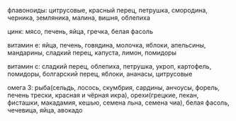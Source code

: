 флавоноиды: цитрусовые, красный перец, петрушка, смородина, черника, земляника, малина, вишня, облепиха

цинк: мясо, печень, яйца, гречка, белая фасоль

витамин е: яйца, печень, говядина, молочка, яблоки, апельсины, мандарины, сладкий перец, капуста, лимон, помидоры

витамин с: сладкий перец, облепиха, петрушка, укроп, картофель, помидоры, болгарский перец, яблоки, ананасы, цитрусовые

омега 3: рыба(сельдь, лосось, скумбрия, сардины, анчоусы, форель, печень трески, красная и чёрная икра), орехи(грецкие, пекан, фисташки, макадамия, кешью, семена льна, семена чиа), белая фасоль, чечевица, яйца, авокадо